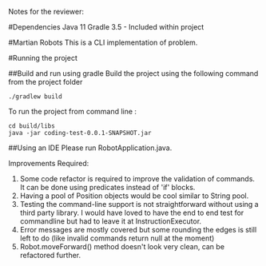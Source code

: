 Notes for the reviewer:

#Dependencies
Java 11
Gradle 3.5 - Included within project

#Martian Robots
This is a CLI implementation of problem.


#Running the project 

##Build and run using gradle
Build the project using the following command from the project folder
```
./gradlew build
```

To run the project from command line :

```
cd build/libs
java -jar coding-test-0.0.1-SNAPSHOT.jar
```


##Using an IDE
Please run RobotApplication.java.

Improvements Required:

1. Some code refactor is required to improve the validation of commands. It can be done using predicates instead of 'if' blocks.
2. Having a pool of Position objects would be cool similar to String pool.
3. Testing the command-line support is not straightforward without using a third party library. I would have loved to have the end to end test for commandline but had to leave it at InstructionExecutor.
4. Error messages are mostly covered but some rounding the edges is still left to do (like invalid commands return null at the moment)
5. Robot.moveForward() method doesn't look very clean, can be refactored further.


